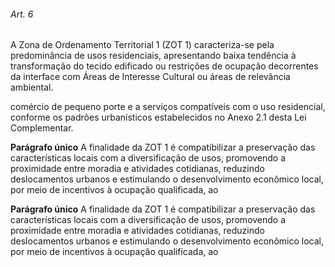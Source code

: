 
###### Art. 6
A Zona de Ordenamento Territorial 1 (ZOT 1) caracteriza-se pela predominância de usos residenciais, apresentando baixa tendência à transformação do tecido edificado ou restrições de ocupação decorrentes da interface com Áreas de Interesse Cultural ou áreas de relevância ambiental.

comércio de pequeno porte e a serviços compatíveis com o uso residencial, conforme os padrões urbanísticos estabelecidos no Anexo 2.1 desta Lei Complementar.

**Parágrafo único** A finalidade da ZOT 1 é compatibilizar a preservação das características locais com a diversificação de usos, promovendo a proximidade entre moradia e atividades cotidianas, reduzindo deslocamentos urbanos e estimulando o desenvolvimento econômico local, por meio de incentivos à ocupação qualificada, ao

**Parágrafo único** A finalidade da ZOT 1 é compatibilizar a preservação das características locais com a diversificação de usos, promovendo a proximidade entre moradia e atividades cotidianas, reduzindo deslocamentos urbanos e estimulando o desenvolvimento econômico local, por meio de incentivos à ocupação qualificada, ao
